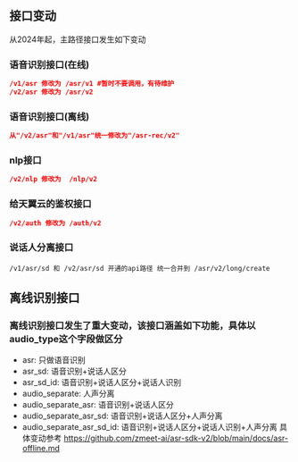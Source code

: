 
## 接口变动
从2024年起，主路径接口发生如下变动
### 语音识别接口(在线)
```json
/v1/asr 修改为 /asr/v1 #暂时不要调用，有待维护
/v2/asr 修改为 /asr/v2 
```
### 语音识别接口(离线)
```json
从"/v2/asr"和"/v1/asr"统一修改为"/asr-rec/v2" 
```

### nlp接口
```json
/v2/nlp 修改为  /nlp/v2
```

### 给天翼云的鉴权接口
```json
/v2/auth 修改为 /auth/v2
```

### 说话人分离接口
```
/v1/asr/sd 和 /v2/asr/sd 开通的api路径 统一合并到 /asr/v2/long/create
```

## 离线识别接口
### 离线识别接口发生了重大变动，该接口涵盖如下功能，具体以audio_type这个字段做区分
* asr: 只做语音识别
* asr_sd: 语音识别+说话人区分
* asr_sd_id: 语音识别+说话人区分+说话人识别
* audio_separate: 人声分离
* audio_separate_asr: 语音识别+说话人区分
* audio_separate_asr_sd: 语音识别+说话人区分+人声分离
* audio_separate_asr_sd_id: 语音识别+说话人区分+说话人识别+人声分离
具体变动参考 <a>https://github.com/zmeet-ai/asr-sdk-v2/blob/main/docs/asr-offline.md</a>
